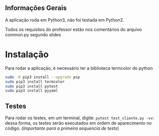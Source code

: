 ## Informações Gerais
A aplicação roda em Python3, não foi testada em Python2.

Todos os requisitos do professor estão nos comentários do arquivo common.py segundo slides

# Instalação
Para rodar a aplicação, é necessário ter a biblioteca termcolor do python

```bash
sudo -H pip3 install --upgrade pip
sudo pip3 install termcolor
sudo pip3 install pytest
sudo pip3 install pyyaml
```

## Testes
Para rodar os testes, em um terminal, digite: `pytest test_cliente.py -vv`: dessa forma, os testes serão executados em ordem de aparecimento no código. (_Importante para a primeira sequencia de tests_)
